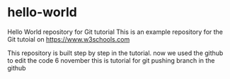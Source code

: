 # hello-world
Hello World repository for Git tutorial
This is an example repository for the Git tutoial on https://www.w3schools.com

This repository is built step by step in the tutorial.
now we used the github to edit the code
6 november
this is tutorial for git
pushing branch in the github

